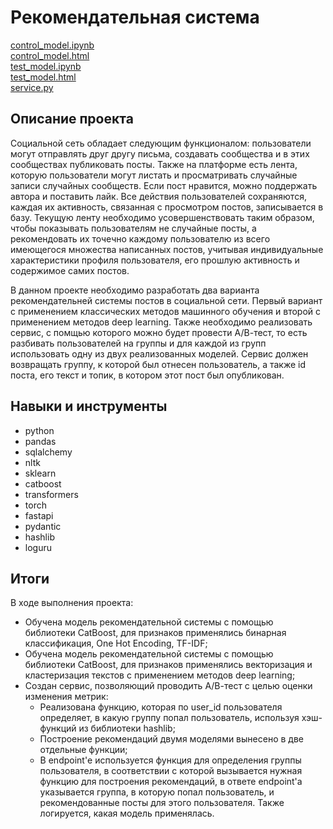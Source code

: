 # Рекомендательная система

[control_model.ipynb](control_model.ipynb)\
[control_model.html](http://htmlpreview.github.io/?https://github.com/ilyaapa/map/blob/main/Recomendation%20System/control_model.html)\
[test_model.ipynb](test_model.ipynb)\
[test_model.html](http://htmlpreview.github.io/?https://github.com/ilyaapa/map/blob/main/Recomendation%20System/test_model.html)\
[service.py](service.py)


## Описание проекта

Социальной сеть обладает следующим функционалом: пользователи могут отправлять друг другу письма, создавать сообщества и в этих сообществах публиковать посты.
Также на платформе есть лента, которую пользователи могут листать и просматривать случайные записи случайных сообществ. Если пост нравится, можно поддержать автора и поставить лайк. 
Все действия пользователей сохраняются, каждая их активность, связанная с просмотром постов, записывается в базу.
Текущую ленту необходимо усовершенствовать таким образом, чтобы показывать пользователям не случайные посты, а рекомендовать их точечно каждому пользователю из всего имеющегося множества написанных постов,
учитывая индивидуальные характеристики профиля пользователя, его прошлую активность и содержимое самих постов.

В данном проекте необходимо разработать два варианта рекомендательней системы постов в социальной сети. Первый вариант с применением классических методов машинного обучения и второй с применением методов deep learning.
Также необходимо реализовать сервис,  с помщью которого можно будет провести А/В-тест, то есть разбивать пользователей на группы и для каждой из групп использовать одну из двух реализованных моделей. 
Сервис должен возвращать группу, к которой был отнесен пользователь, а также id поста, его текст и топик, в котором этот пост был опубликован.

## Навыки и инструменты

- python
- pandas
- sqlalchemy
- nltk
- sklearn
- catboost
- transformers
- torch
- fastapi
- pydantic
- hashlib
- loguru


## Итоги

В ходе выполнения проекта:
- Обучена модель рекомендательной системы с помощью библиотеки CatBoost, для признаков применялись бинарная классификация, One Hot Encoding, TF-IDF;
- Обучена модель рекомендательной системы с помощью библиотеки CatBoost, для признаков применялись векторизация и кластеризация текстов с применением методов deep learning;
- Создан сервис, позволяющий проводить А/В-тест с целью оценки изменения метрик:
  - Реализована функцию, которая по user_id пользователя определяет, в какую группу попал пользователь, используя хэш-функций из библиотеки hashlib;
  - Построение рекомендаций двумя моделями вынесено в две отдельные функции;
  - В endpoint'е используется функция для определения группы пользователя, в соответствии с которой вызывается нужная функцию для построения рекомендаций,
    в ответе endpoint'а указывается группа, в которую попал пользователь, и рекомендованные посты для этого пользователя. Также логируется, какая модель применялась.